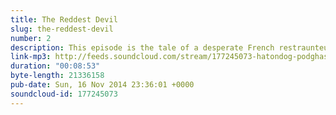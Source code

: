```yaml
---
title: The Reddest Devil
slug: the-reddest-devil
number: 2
description: This episode is the tale of a desperate French restraunteur facing a terrifying critic. Will he make a deal with...THE REDDEST DEVIL?!
link-mp3: http://feeds.soundcloud.com/stream/177245073-hatondog-podghast-spooktacular-the-reddest-devil.mp3
duration: "00:08:53"
byte-length: 21336158
pub-date: Sun, 16 Nov 2014 23:36:01 +0000
soundcloud-id: 177245073
---
```

